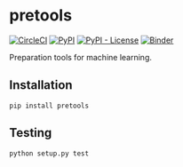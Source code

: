 # pretools

[![CircleCI](https://img.shields.io/circleci/build/github/Y-oHr-N/pretools)](https://circleci.com/gh/Y-oHr-N/pretools)
[![PyPI](https://img.shields.io/pypi/v/OptGBM)](https://pypi.org/project/pretools/)
[![PyPI - License](https://img.shields.io/pypi/l/OptGBM)](https://pypi.org/project/pretools/)
[![Binder](https://mybinder.org/badge.svg)](https://mybinder.org/v2/gh/Y-oHr-N/pretools/master)

Preparation tools for machine learning.

## Installation

```
pip install pretools
```

## Testing

```
python setup.py test
```
